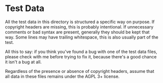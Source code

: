 # Test Data

All the test data in this directory is structured a specific way on purpose. If copyright headers are missing, this is probably intentional. If unnecessary comments or bad syntax are present, generally they should be kept that way. Some lines may have trailing whitespace, this is also usually part of the test.

All this to say: if you think you've found a bug with one of the test data files, please check with me before trying to fix it, because there's a good chance it isn't a bug at all.

Regardless of the presence or absence of copyright headers, assume that all data in these files remains under the AGPL 3+ license.
